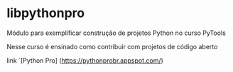 # libpythonpro


Módulo para exemplificar construção de projetos Python no curso PyTools

Nesse curso é ensinado como contribuir com projetos de código aberto 

link ´[Python Pro] (https://pythonprobr.appspot.com/)

